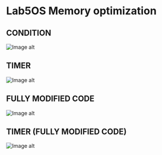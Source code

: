 # Lab5OS Memory optimization
## CONDITION

![Image alt](https://github.com/VovaMaybeNextTime/Lab5OS/blob/main/res/1.jpg)

## TIMER

![Image alt](https://github.com/VovaMaybeNextTime/Lab5OS/blob/main/res/2.jpg)

## FULLY MODIFIED CODE

![Image alt](https://github.com/VovaMaybeNextTime/Lab5OS/blob/main/res/4.jpg)

## TIMER (FULLY MODIFIED CODE)

![Image alt](https://github.com/VovaMaybeNextTime/Lab5OS/blob/main/res/3.jpg)
